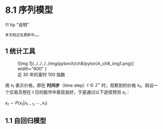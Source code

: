 # 8.1 序列模型

!!! tip "说明"

    本文档正在更新中……

## 1 统计工具

<figure markdown="span">
  ![img 1](../../../../img/pytorch/ch8/pytorch_ch8_img1.png){ width="600" }
  <figcaption>近 30 年的富时 100 指数</figcaption>
</figure>

用 $x_t$ 表示价格，即在 **时间步**（time step）$t \in \mathbb{Z}^+$ 时，观察到的价格 $x_t$。假设一个交易员想在 $t$ 日的股市中表现良好，于是通过以下途径预测 $x_t$：

$x_t \sim P(x_t | x_{t-1}, \cdots, x_1)$

## 1.1 自回归模型

